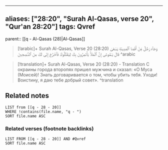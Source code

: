 
---
aliases: ["28:20", "Surah Al-Qasas, verse 20", "Qur'an 28:20"]
tags: Qvref
---

parent:: [[q - Al-Qasas (28)|Al-Qasas]]

> [!arabic]+ Surah Al-Qasas, Verse 20 (28:20)
> <span class="quran-arabic">وَجَآءَ رَجُلٌ مِّنْ أَقْصَا ٱلْمَدِينَةِ يَسْعَىٰ قَالَ يَـٰمُوسَىٰٓ إِنَّ ٱلْمَلَأَ يَأْتَمِرُونَ بِكَ لِيَقْتُلُوكَ فَٱخْرُجْ إِنِّى لَكَ مِنَ ٱلنَّـٰصِحِينَ</span>
^arabic

> [!translation]+ Surah Al-Qasas, Verse 20 (28:20) - Translation
> С окраины города второпях пришел мужчина и сказал: «О Муса (Моисей)! Знать договаривается о том, чтобы убить тебя. Уходи! Воистину, я даю тебе добрый совет».
^translation



## Related notes
```dataview
LIST from [[q - 28 - 20]]
WHERE !contains(file.name, "q - ")
SORT file.name ASC
```

### Related verses (footnote backlinks)
```dataview
LIST FROM [[q - 28 - 20]] AND #Qvref
SORT file.name ASC
```

